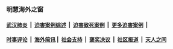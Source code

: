 
### 明慧海外之窗

####  [武汉肺炎](indexes/365.md?t=02090500) &nbsp;|&nbsp;  [迫害案例综述](indexes/328.md?t=02090500) &nbsp;|&nbsp; [迫害致死案例](indexes/277.md?t=02090500)  &nbsp;|&nbsp; [更多迫害案例](indexes/81.md?t=02090500)  &nbsp;|&nbsp; 
####  [时事评论](indexes/19.md?t=02090500) &nbsp;|&nbsp; [海外简讯](indexes/245.md?t=02090500)&nbsp;|&nbsp;  [社会支持](indexes/140.md?t=02090500) &nbsp;|&nbsp; [褒奖决议](indexes/282.md?t=02090500) &nbsp;|&nbsp; [社区报道](indexes/91.md?t=02090500)  &nbsp;|&nbsp; [天人之间](indexes/78.md?t=02090500) 

